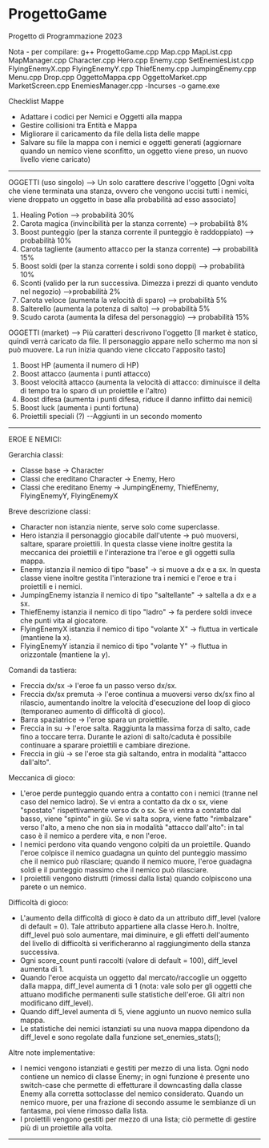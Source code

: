 # ProgettoGame
Progetto di Programmazione 2023

Nota - per compilare:
g++ ProgettoGame.cpp Map.cpp MapList.cpp MapManager.cpp Character.cpp Hero.cpp Enemy.cpp SetEnemiesList.cpp FlyingEnemyX.cpp FlyingEnemyY.cpp ThiefEnemy.cpp JumpingEnemy.cpp Menu.cpp Drop.cpp OggettoMappa.cpp OggettoMarket.cpp MarketScreen.cpp EnemiesManager.cpp -lncurses -o game.exe


Checklist Mappe
- Adattare i codici per Nemici e Oggetti alla mappa
- Gestire collisioni tra Entità e Mappa
- Migliorare il caricamento da file della lista delle mappe
- Salvare su file la mappa con i nemici e oggetti generati (aggiornare quando un nemico viene sconfitto, un oggetto viene preso, un nuovo livello viene caricato)

-------------------------------------------------------------------------------------------------------------------------------------------------------------------------

OGGETTI (uso singolo) --> Un solo carattere descrive l'oggetto
[Ogni volta che viene terminata una stanza, ovvero che vengono uccisi tutti i nemici, viene droppato un oggetto in base alla probabilità ad esso associato] 
1.	Healing Potion --> probabilità 30%
2. 	Carota magica (invincibilità per la stanza corrente) --> probabilità 8%
3.	Boost punteggio (per la stanza corrente il punteggio è raddoppiato) --> probabilità 10%
4.	Carota tagliente (aumento attacco per la stanza corrente) --> probabilità 15%
5.	Boost soldi (per la stanza corrente i soldi sono doppi) --> probabilità 10%
6.	Sconti (valido per la run successiva. Dimezza i prezzi di quanto venduto nel negozio) -->probabilità 2%
7.	Carota veloce (aumenta la velocità di sparo) --> probabilità 5%
8.	Salterello (aumenta la potenza di salto) --> probabilità 5%
9.	Scudo carota (aumenta la difesa del personaggio) --> probabilità 15%

OGGETTI (market) --> Più caratteri descrivono l'oggetto
[Il market è statico, quindi verrà caricato da file. Il personaggio appare nello schermo ma non si può muovere. La run inizia quando viene
cliccato l'apposito tasto]
1.	Boost HP (aumenta il numero di HP)
2. 	Boost attacco (aumenta i punti attacco)
3.	Boost velocità attacco (aumenta la velocità di attacco: diminuisce il delta di tempo tra lo sparo di un proiettile e l'altro)
4. 	Boost difesa (aumenta i punti difesa, riduce il danno inflitto dai nemici)
5.	Boost luck (aumenta i punti fortuna)
6.	Proiettili speciali (?) --Aggiunti in un secondo momento

-------------------------------------------------------------------------------------------------------------------------------------------------------------------------

EROE E NEMICI:

Gerarchia classi:
- Classe base -> Character
- Classi che ereditano Character -> Enemy, Hero
- Classi che ereditano Enemy -> JumpingEnemy, ThiefEnemy, FlyingEnemyY, FlyingEnemyX

Breve descrizione classi:
- Character non istanzia niente, serve solo come superclasse.
- Hero istanzia il personaggio giocabile dall'utente -> può muoversi, saltare, sparare proiettili. In questa classe viene inoltre gestita la meccanica dei proiettili e l'interazione tra l'eroe e gli oggetti sulla mappa.
- Enemy istanzia il nemico di tipo "base" -> si muove a dx e a sx. In questa classe viene inoltre gestita l'interazione tra i nemici e l'eroe e tra i proiettili e i nemici.
- JumpingEnemy istanzia il nemico di tipo "saltellante" -> saltella a dx e a sx.
- ThiefEnemy istanzia il nemico di tipo "ladro" -> fa perdere soldi invece che punti vita al giocatore.
- FlyingEnemyX istanzia il nemico di tipo "volante X" -> fluttua in verticale (mantiene la x).
- FlyingEnemyY istanzia il nemico di tipo "volante Y" -> fluttua in orizzontale (mantiene la y).

Comandi da tastiera:
- Freccia dx/sx -> l'eroe fa un passo verso dx/sx.
- Freccia dx/sx premuta -> l'eroe continua a muoversi verso dx/sx fino al rilascio, aumentando inoltre la velocità d'esecuzione del loop di gioco (temporaneo aumento di difficoltà di gioco).
- Barra spaziatrice -> l'eroe spara un proiettile.
- Freccia in su -> l'eroe salta. Raggiunta la massima forza di salto, cade fino a toccare terra. Durante le azioni di salto/caduta è possibile continuare a sparare proiettili e cambiare direzione.
- Freccia in giù -> se l'eroe sta già saltando, entra in modalità "attacco dall'alto".

Meccanica di gioco:
- L'eroe perde punteggio quando entra a contatto con i nemici (tranne nel caso del nemico ladro). Se vi entra a contatto da dx o sx, viene "spostato" rispettivamente verso dx o sx. Se vi entra a contatto dal basso, viene "spinto" in giù. Se vi salta sopra, viene fatto "rimbalzare" verso l'alto, a meno che non sia in modalità "attacco dall'alto": in tal caso è il nemico a perdere vita, e non l'eroe.
- I nemici perdono vita quando vengono colpiti da un proiettile. Quando l'eroe colpisce il nemico guadagna un quinto del punteggio massimo che il nemico può rilasciare; quando il nemico muore, l'eroe guadagna soldi e il punteggio massimo che il nemico può rilasciare.
- I proiettili vengono distrutti (rimossi dalla lista) quando colpiscono una parete o un nemico.

Difficoltà di gioco:
- L'aumento della difficoltà di gioco è dato da un attributo diff_level (valore di default = 0). Tale attributo appartiene alla classe Hero.h. Inoltre, diff_level può solo aumentare, mai diminuire, e gli effetti dell'aumento del livello di difficoltà si verificheranno al raggiungimento della stanza successiva.
- Ogni score_count punti raccolti (valore di default = 100), diff_level aumenta di 1.
- Quando l'eroe acquista un oggetto dal mercato/raccoglie un oggetto dalla mappa, diff_level aumenta di 1 (nota: vale solo per gli oggetti che attuano modifiche permanenti sulle statistiche dell'eroe. Gli altri non modificano diff_level). 
- Quando diff_level aumenta di 5, viene aggiunto un nuovo nemico sulla mappa.
- Le statistiche dei nemici istanziati su una nuova mappa dipendono da diff_level e sono regolate dalla funzione set_enemies_stats();

Altre note implementative:
- I nemici vengono istanziati e gestiti per mezzo di una lista. Ogni nodo contiene un nemico di classe Enemy; in ogni funzione è presente uno switch-case che permette di effetturare il downcasting dalla classe Enemy alla corretta sottoclasse del nemico considerato. Quando un nemico muore, per una frazione di secondo assume le sembianze di un fantasma, poi viene rimosso dalla lista.
- I proiettili vengono gestiti per mezzo di una lista; ciò permette di gestire più di un proiettile alla volta.

-------------------------------------------------------------------------------------------------------------------------------------------------------------------------
